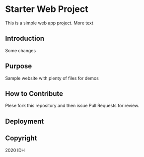 # Starter Web Project

This is a simple web app project.  More text

## Introduction

Some changes

## Purpose

Sample website with plenty of files for demos

## How to Contribute

Plese fork this repository and then issue Pull Requests for review.

## Deployment

## Copyright
2020 IDH
